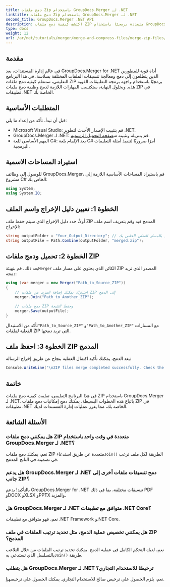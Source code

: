 ```yaml
---
title: دمج ملفات Zip باستخدام GroupDocs.Merger لـ .NET
linktitle: دمج ملفات Zip باستخدام GroupDocs.Merger لـ .NET
second_title: GroupDocs.Merger .NET API
description: اكتشف كيفية دمج ملفات ZIP متعددة برمجيًا باستخدام GroupDocs.Merger لـ .NET. يغطي هذا البرنامج التعليمي خطوة بخطوة المتطلبات الأساسية.
type: docs
weight: 12
url: /ar/net/tutorials/merger/merge-and-compress-files/merge-zip-files/
---
```

## مقدمة

في عالم إدارة المستندات، يعد GroupDocs.Merger for .NET أداة قوية للمطورين الذين يتطلعون إلى دمج ومعالجة تنسيقات الملفات المختلفة بسلاسة. في هذا البرنامج التعليمي، ستتعلم كيفية دمج ملفات ZIP برمجيًا باستخدام واجهة برمجة التطبيقات القوية هذه. وبحلول النهاية، ستكتسب المهارات اللازمة لدمج وظيفة دمج ملفات ZIP في تطبيقات .NET الخاصة بك.

## المتطلبات الأساسية

قبل أن تبدأ، تأكد من إعداد ما يلي:

- Microsoft Visual Studio: قم بتثبيت الإصدار الأحدث لتطوير .NET.
-  GroupDocs.Merger لـ .NET: قم بتنزيله وتثبيته من[صفحة التحميل الرسمية](https://releases.groupdocs.com/merger/net/).
- الفهم الأساسي للغة C#: يعد الإلمام بلغة C# أمرًا ضروريًا لتنفيذ أمثلة التعليمات البرمجية.

## استيراد المساحات الاسمية

للوصول إلى وظائف GroupDocs.Merger، قم باستيراد المساحات الأساسية اللازمة إلى مشروع C# الخاص بك:

```csharp
using System;
using System.IO;
```

## الخطوة 1: تعيين دليل الإخراج واسم الملف

أولاً، حدد دليل الإخراج الذي سيتم حفظ ملف ZIP المدمج فيه وقم بتعريف اسم ملف الإخراج:

```csharp
string outputFolder = "Your_Output_Directory"; // استبدل بالمسار الفعلي الخاص بك
string outputFile = Path.Combine(outputFolder, "merged.zip");
```

## الخطوة 2: تحميل ودمج ملفات ZIP

 بعد ذلك، قم بتهيئة`Merger` الكائن الذي يحتوي على مسار ملف ZIP المصدر الذي تريد دمجه:

```csharp
using (var merger = new Merger("Path_to_Source_ZIP"))
{
    // اختياريًا، يمكنك إضافة المزيد من ملفات ZIP إلى الدمج
    merger.Join("Path_to_Another_ZIP");

    // دمج ملفات ZIP وحفظ النتيجة
    merger.Save(outputFile);
}
```

 تأكد من الاستبدال`"Path_to_Source_ZIP"` و`"Path_to_Another_ZIP"` مع المسارات الفعلية لملفات ZIP التي تريد دمجها.

## الخطوة 3: احفظ ملف ZIP المدمج

بعد الدمج، يمكنك تأكيد اكتمال العملية بنجاح عن طريق إخراج الرسالة:

```csharp
Console.WriteLine("\nZIP files merge completed successfully. Check the output in {0}", outputFolder);
```

## خاتمة

في هذا البرنامج التعليمي، تعلمت كيفية دمج ملفات ZIP باستخدام GroupDocs.Merger لـ .NET. باتباع هذه الخطوات البسيطة، يمكنك دمج إمكانيات دمج ملفات ZIP في تطبيقات .NET الخاصة بك، مما يعزز عمليات إدارة المستندات لديك.

## الأسئلة الشائعة

### هل يمكنني دمج ملفات ZIP متعددة في وقت واحد باستخدام GroupDocs.Merger لـ .NET؟

 نعم، يمكنك دمج ملفات ZIP متعددة عن طريق استدعاء`Join()` الطريقة لكل ملف ترغب في تضمينه في الناتج المدمج.

### هل يدعم GroupDocs.Merger لـ .NET دمج تنسيقات ملفات أخرى إلى جانب ZIP؟

بالتأكيد! يدعم GroupDocs.Merger for .NET تنسيقات مختلفة، بما في ذلك PDF وDOCX وXLSX وPPTX والمزيد.

### هل GroupDocs.Merger لـ .NET متوافق مع تطبيقات .NET Core؟

نعم، فهو متوافق مع تطبيقات .NET Framework و.NET Core.

### هل يمكنني تخصيص عملية الدمج، مثل تحديد ترتيب الملفات في ملف ZIP المدمج؟

نعم، لديك التحكم الكامل في عملية الدمج. يمكنك تحديد ترتيب الملفات من خلال التلاعب بالتسلسل الذي تستدعي به`Join()` طريقة.

### هل يتطلب GroupDocs.Merger لـ .NET ترخيصًا للاستخدام التجاري؟

 نعم، يلزم الحصول على ترخيص صالح للاستخدام التجاري. يمكنك الحصول على ترخيص[هنا](https://purchase.groupdocs.com/buy).